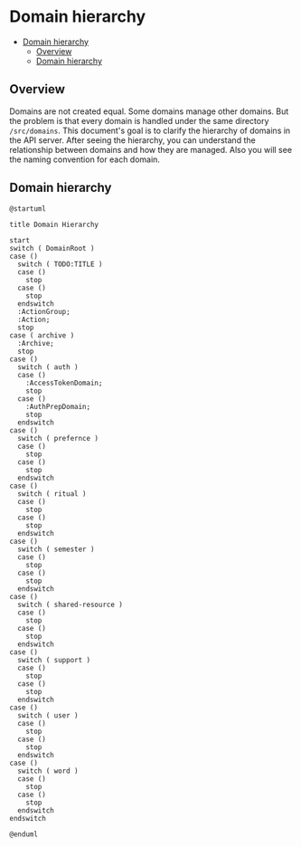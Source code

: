 # Domain hierarchy

<!-- TOC -->

- [Domain hierarchy](#domain-hierarchy)
  - [Overview](#overview)
  - [Domain hierarchy](#domain-hierarchy-1)

<!-- /TOC -->

## Overview

Domains are not created equal. Some domains manage other domains. But the problem is that every domain is handled under the same directory `/src/domains`. This document's goal is to clarify the hierarchy of domains in the API server. After seeing the hierarchy, you can understand the relationship between domains and how they are managed. Also you will see the naming convention for each domain.

## Domain hierarchy

```plantuml
@startuml

title Domain Hierarchy

start
switch ( DomainRoot )
case ()
  switch ( TODO:TITLE )
  case ()
    stop
  case ()
    stop
  endswitch
  :ActionGroup;
  :Action;
  stop
case ( archive )
  :Archive;
  stop
case ()
  switch ( auth )
  case ()
    :AccessTokenDomain;
    stop
  case ()
    :AuthPrepDomain;
    stop
  endswitch
case ()
  switch ( prefernce )
  case ()
    stop
  case ()
    stop
  endswitch
case ()
  switch ( ritual )
  case ()
    stop
  case ()
    stop
  endswitch
case ()
  switch ( semester )
  case ()
    stop
  case ()
    stop
  endswitch
case ()
  switch ( shared-resource )
  case ()
    stop
  case ()
    stop
  endswitch
case ()
  switch ( support )
  case ()
    stop
  case ()
    stop
  endswitch
case ()
  switch ( user )
  case ()
    stop
  case ()
    stop
  endswitch
case ()
  switch ( word )
  case ()
    stop
  case ()
    stop
  endswitch
endswitch

@enduml

```